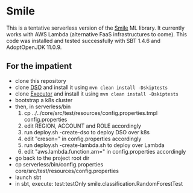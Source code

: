 Smile
=====

This is a tentative serverless version of the [Smile](http://haifengl.github.io/smile/) ML library.
It currently works with AWS Lambda (alternative FaaS infrastructures to come).
This code was installed and tested successfully with SBT 1.4.6 and AdoptOpenJDK 11.0.9.

## For the impatient
- clone this repository
- clone [DSO](https://github.com/crucial-project/dso) and install it using `mvn clean install -Dskiptests`
- clone [Executor](https://github.com/crucial-project/executor) and install it using `mvn clean install -Dskiptests`
- bootstrap a k8s cluster 
- then, in serverless/bin
  1. cp ../../core/src/test/resources/config.properties.tmpl config.properties
  2. edit REGION, ACCOUNT and ROLE accordingly
  3. run deploy.sh -create-dso to deploy DSO over k8s
  4. edit "creson=" in config.properties accordingly
  6. run deploy.sh -create-lambda.sh to deploy over Lambda
  7. edit "aws.lambda.function.arn=" in config.properties accordingly
- go back to the project root dir 
- cp serverless/bin/config.properties core/src/test/resources/config.properties
- launch sbt
- in sbt, execute: test:testOnly smile.classification.RandomForestTest
